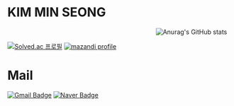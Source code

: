 <!-- ### Hi there 👋

<!--
**fischl05/fischl05** is a ✨ _special_ ✨ repository because its `README.md` (this file) appears on your GitHub profile.

Here are some ideas to get you started:

- 🔭 I’m currently working on ...
- 🌱 I’m currently learning ...
- 👯 I’m looking to collaborate on ...
- 🤔 I’m looking for help with ...
- 💬 Ask me about ...
- 📫 How to reach me: ...
- 😄 Pronouns: ...
- ⚡ Fun fact: ...
-->

# KIM MIN SEONG

&nbsp;&nbsp;&nbsp;&nbsp;&nbsp;&nbsp;&nbsp;&nbsp;&nbsp;&nbsp;&nbsp;&nbsp;&nbsp;&nbsp;&nbsp;&nbsp;&nbsp;&nbsp;&nbsp;&nbsp;&nbsp;&nbsp;&nbsp;&nbsp;&nbsp;&nbsp;&nbsp;&nbsp;&nbsp;&nbsp;&nbsp;&nbsp;&nbsp;&nbsp;&nbsp;&nbsp;&nbsp;&nbsp;&nbsp;&nbsp;&nbsp;&nbsp;&nbsp;&nbsp;&nbsp;&nbsp;&nbsp;&nbsp;&nbsp;&nbsp;&nbsp;&nbsp;&nbsp;&nbsp;&nbsp;&nbsp;&nbsp;&nbsp;&nbsp;&nbsp;&nbsp;&nbsp;&nbsp;&nbsp;&nbsp;&nbsp;&nbsp;&nbsp;&nbsp;&nbsp;&nbsp;&nbsp;&nbsp;&nbsp;&nbsp;&nbsp;&nbsp;&nbsp;&nbsp;&nbsp;&nbsp;&nbsp;&nbsp;&nbsp;
![Anurag's GitHub stats](https://github-readme-stats.vercel.app/api?username=fischl05&show_icons=true&theme=prussian)

  [![Solved.ac 프로필](http://mazassumnida.wtf/api/v2/generate_badge?boj=jooktkkjoo20)](https://solved.ac/profile/jooktkkjoo20) 
  [![mazandi profile](http://mazandi.herokuapp.com/api?handle=jooktkkjoo20&theme=basic)](https://solved.ac/profile/jooktkkjoo20)  

# Mail
[![Gmail Badge](https://img.shields.io/badge/Gmail-d14836?style=flat-square&logo=Gmail&logoColor=white&link=mailto:kimsh1691@gmail.com)](mailto:jooktkkjoo20@gmail.com)
[![Naver Badge](https://img.shields.io/badge/Naver-03C75A?style=flat-square&logo=Naver&logoColor=white&link=mailto:rlatngus1691@naver.com)](mailto:mimsenjoo20@naver.com)
